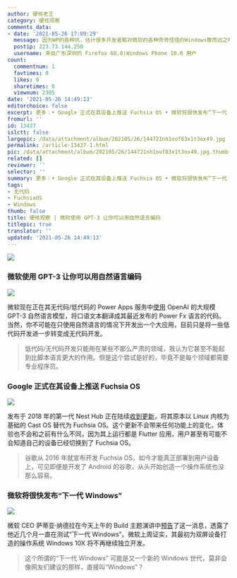 ```yaml
---
author: 硬核老王
category: 硬核观察
comments_data:
- date: '2021-05-26 17:09:29'
  message: 因为WP的各种坑，估计很多开发者都对微软的各种奇奇怪怪的Windows敬而远之吧
  postip: 223.73.144.250
  username: 来自广东深圳的 Firefox 68.0|Windows Phone 10.0 用户
count:
  commentnum: 1
  favtimes: 0
  likes: 0
  sharetimes: 0
  viewnum: 2305
date: '2021-05-26 14:49:13'
editorchoice: false
excerpt: 更多：• Google 正式在其设备上推送 Fuchsia OS • 微软将很快发布“下一代 Windows”
fromurl: ''
id: 13427
islctt: false
largepic: /data/attachment/album/202105/26/144721nh1oof83x1t3ox49.jpg
permalink: /article-13427-1.html
pic: /data/attachment/album/202105/26/144721nh1oof83x1t3ox49.jpg.thumb.jpg
related: []
reviewer: ''
selector: ''
summary: 更多：• Google 正式在其设备上推送 Fuchsia OS • 微软将很快发布“下一代 Windows”
tags:
- 无代码
- FuchsiaOS
- Windows
thumb: false
title: 硬核观察 | 微软使用 GPT-3 让你可以用自然语言编码
titlepic: true
translator: ''
updated: '2021-05-26 14:49:13'
---
```


![](/data/attachment/album/202105/26/144721nh1oof83x1t3ox49.jpg)


### 微软使用 GPT-3 让你可以用自然语言编码


![](/data/attachment/album/202105/26/144753sf6m6zd2mm322y22.jpg)


微软现在正在其无代码/低代码的 Power Apps 服务中[使用](https://techcrunch.com/2021/05/25/microsoft-uses-gpt-3-to-let-you-code-in-natural-language/) OpenAI 的大规模 GPT-3 自然语言模型，将口语文本翻译成其最近发布的 Power Fx 语言的代码。当然，你不可能在只使用自然语言的情况下开发出一个大应用，目前只是将一些低代码开发进一步转变成无代码开发。



> 
> 低代码/无代码开发只能用在某些不那么严肃的领域，我认为它甚至不能起到比脚本语言更大的作用。但是这个尝试是好的，毕竟不是每个领域都需要专业程序员。
> 
> 
> 


### Google 正式在其设备上推送 Fuchsia OS


![](/data/attachment/album/202105/26/144848mbrnrruicklbbudn.jpg)


发布于 2018 年的第一代 Nest Hub 正在陆续[收到更新](https://9to5google.com/2021/05/25/google-releases-fuchsia-os-nest-hub/)，将其原本以 Linux 内核为基础的 Cast OS 替代为 Fuchsia OS。这个更新不会带来任何功能上的变化，体验也不会和之前有什么不同，因为其上运行都是 Flutter 应用，用户甚至有可能不会知道自己的设备已经切换到了 Fuchsia OS。



> 
> 谷歌从 2016 年就宣布开发 Fuchsia OS，如今才能真正部署到用户设备上，可见即便是开发了 Android 的谷歌，从头开始创造一个操作系统也没那么容易。
> 
> 
> 


### 微软将很快发布“下一代 Windows”


![](/data/attachment/album/202105/26/144806si7xxif7rrki3oyw.jpg)


微软 CEO 萨蒂亚·纳德拉在今天上午的 Build 主题演讲中[预告](https://www.windowscentral.com/satya-nadella-teases-big-updates-coming-soon-windows-build-2021)了这一消息，透露了他近几个月一直在测试“下一代 Windows”。微软上周证实，其最初为双屏设备打造的操作系统 Windows 10X 将不再继续独立开发。



> 
> 这个所谓的“下一代 Windows” 可能是又一个新的 Windows 世代，莫非会像网友们建议的那样，直接叫“Windows”？
> 
> 
>